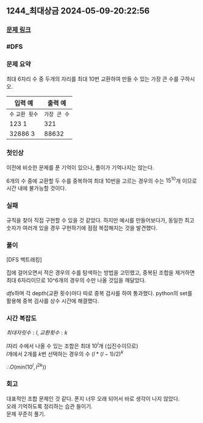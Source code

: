 ## 1244_최대상금 2024-05-09-20:22:56

### [문제 링크](https://swexpertacademy.com/main/code/problem/problemDetail.do?contestProbId=AV15Khn6AN0CFAYD)

### #DFS

### 문제 요약

최대 6자리 수 중 두개의 자리를 최대 10번 교환하여 만들 수 있는 가장 큰 수를 구하시오.
    
| 입력 예 | 출력 예 |
| --- | --- |
| `수` `교환 횟수`| `가장 큰 수` |
| 123 1 | 321 |
| 32886 3 | 88632 |

### 첫인상
이전에 비슷한 문제를 푼 기억이 있으나, 풀이가 기억나지는 않는다.  

6개의 수 중에 교환할 두 수를 중복하여 최대 10번을 고르는 경우의 수는 $15^{10}$개 이므로 시간 내에 불가능할 것이다.
  

### 실패
규칙을 찾아 직접 구현할 수 있을 것 같았다. 하지만 예시를 만들어보다가, 동일한 최고 숫자가 여러개 있을 경우 구현하기에 점점 복잡해지는 것을 발견했다.

### 풀이   

[DFS 백트래킹]  

집에 걸어오면서 적은 경우의 수를 탐색하는 방법을 고민했고, 중복된 조합을 제거하면 최대 6자리이므로 10^6개의 경우의 수만 나올 것임을 깨달았다.

*dfs*하며 각 depth(교환 횟수)마다 따로 중복 검사를 하여 통과했다. python의 set를 활용해 중복 검사를 상수 시간에 해결했다.

### 시간 복잡도
$최대 자릿수: l, 교환 횟수:k$

$l$자리 수에서 나올 수 있는 조합은 최대 $10^l$개 (십진수이므로)  
$l$개에서 2개를 $k$번 선택하는 경우의 수 $(l*(l-1)/2)^k$

$∴ O(min(10^l, {l^2}^k))$

### 회고
대표적인 조합 문제인 것 같다. 푼지 너무 오래 되어서 바로 생각이 나지 않았다.  
오래 기억하도록 정리하는 습관 들이기.  
문제 꾸준히 풀기.  
